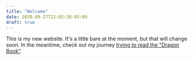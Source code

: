 ```yaml
---
title: "Welcome"
date: 2020-09-27T22:02:38-05:00
draft: true
---
```


This is my new website. It's a little bare at the moment, but that will change soon. In the meantime, check out my
journey [trying to read the "Dragon Book"](/dragonbook/).
